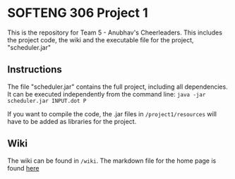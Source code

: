 # SOFTENG 306 Project 1

This is the repository for Team 5 - Anubhav's Cheerleaders. This includes the project code, the wiki and the executable file for the project, "scheduler.jar"

## Instructions

The file "scheduler.jar" contains the full project, including all dependencies. It can be executed independently from the command line:
`java -jar scheduler.jar INPUT.dot P`

If you want to compile the code, the .jar files in `/project1/resources` will have to be added as libraries for the project.

## Wiki

The wiki can be found in `/wiki`. The markdown file for the home page is found [here](wiki/README.md)
